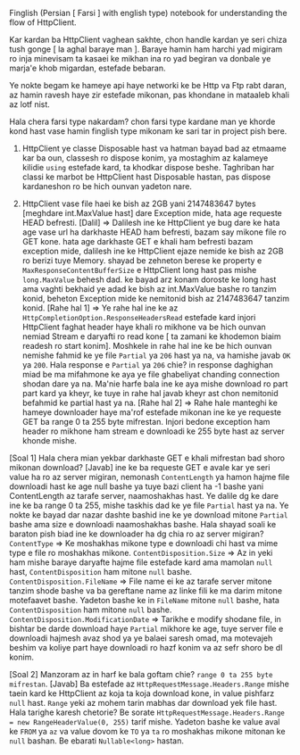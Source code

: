 Finglish (Persian [ Farsi ] with english type) notebook for understanding the flow of HttpClient.

Kar kardan ba HttpClient vaghean sakhte, chon handle kardan ye seri chiza tush gonge [ la aghal baraye man ]. 
Baraye hamin ham harchi yad migiram ro inja minevisam ta kasaei ke mikhan ina ro yad begiran va donbale ye marja'e khob migardan, estefade bebaran.

Ye nokte begam ke hameye api haye networki ke be Http va Ftp rabt daran, az hamin ravesh haye zir estefade mikonan, pas khondane in mataaleb khali az lotf nist.

Hala chera farsi type nakardam? chon farsi type kardane man ye khorde kond hast vase hamin finglish type mikonam ke sari tar in project pish bere.

1. HttpClient ye classe Disposable hast va hatman bayad bad az etmaame kar ba oun, classesh ro dispose konim, ya mostaghim az kalameye kilidie `using`
   estefade kard, ta khodkar dispose beshe. Taghriban har classi ke marbot be HttpClient hast Disposable hastan, pas dispose kardaneshon ro be hich ounvan
   yadeton nare. 


2. HttpClient vase file haei ke bish az 2GB yani 2147483647 bytes [meghdare int.MaxValue hast] dare Exception mide, hata age requeste HEAD befresti.
[Dalil] =>			Dalilesh ine ke HttpClient ye bug dare ke hata age vase url ha darkhaste HEAD ham befresti, bazam say mikone file ro GET kone.
	hata age darkhaste GET e khali ham befresti bazam exception mide, dalilesh ine ke HttpClient ejaze nemide ke bish az 2GB ro berizi tuye Memory.
	shayad be zehneton berese ke property e	`MaxResponseContentBufferSize` e HttpClient long hast pas mishe	`long.MaxValue` behesh dad. ke bayad arz konam
	doroste ke long hast ama vaghti bekhaid ye adad ke bish az int.MaxValue bashe ro tanzim konid, beheton Exception mide ke nemitonid bish az 2147483647
	tanzim konid.
[Rahe hal 1] =>		Ye rahe hal ine ke az `HttpCompletionOption.ResponseHeadersRead` estefade kard injori HttpClient faghat header haye khali ro mikhone
	va be hich ounvan nemiad Stream e daryafti ro read kone [ ta zamani ke khodemon biaim readesh ro start konim]. 
	Moshkele in rahe hal ine ke be hich ounvan nemishe fahmid ke ye file `Partial` ya `206` hast ya na, va hamishe javab `OK` ya `200`.
	Hala response e `Partial` ya `206` chie? in response daghighan miad be ma mifahmone ke aya ye file ghabeliyat chanding connection shodan dare ya na.
	Ma'nie harfe bala ine ke aya mishe download ro part part kard ya kheyr, ke tuye in rahe hal javab kheyr ast chon nemitonid befahmid ke partial hast ya na.
[Rahe hal 2] =>		Rahe hale manteghi ke hameye downloader haye ma'rof estefade mikonan ine ke ye requeste GET ba range 0 ta 255 byte mifrestan.
	Injori bedone exception ham header ro mikhone ham stream e downloadi ke 255 byte hast az server khonde mishe.

[Soal 1] Hala chera mian yekbar darkhaste GET e khali mifrestan bad shoro mikonan download?
[Javab] ine ke ba requeste GET e avale kar ye seri value ha ro az server migiran, nemonash `ContentLength` ya hamon hajme file downloadi 
	hast ke age null bashe ya tuye bazi client ha -1 bashe yani ContentLength az tarafe server, naamoshakhas hast. 
	Ye dalile dg ke dare ine ke ba range 0 ta 255, mishe taskhis dad ke ye file `Partial` hast ya na. 
	Ye nokte ke bayad dar nazar dashte bashid ine ke ye download mitone `Partial` bashe ama size e downloadi naamoshakhas bashe.
	Hala shayad soali ke baraton pish biad ine ke downloader ha dg chia ro az server migiran? 
	`ContentType` => Ke moshakhas mikone type e downloadi chi hast va mime type e file ro moshakhas mikone.
	`ContentDisposition.Size` => Az in yeki ham mishe baraye daryafte hajme file estefade kard ama mamolan `null` hast, `ContentDisposition` ham mitone `null` bashe.
	`ContentDisposition.FileName` => File name ei ke az tarafe server mitone tanzim shode bashe va ba gereftane name az linke fili ke ma darim
		mitone motefaavet bashe. Yadeton bashe ke in `FileName` mitone `null` bashe, hata `ContentDisposition` ham mitone `null` bashe.
	`ContentDisposition.ModificationDate` => Tarikhe e modify shodane file, in bishtar be darde download haye `Partial` mikhore ke age, tuye
		server file e downloadi hajmesh avaz shod ya ye balaei saresh omad, ma motevajeh beshim va koliye part haye downloadi ro hazf konim va
		az sefr shoro be dl konim.

[Soal 2] Manzoram az in harf ke bala goftam chie? `range 0 ta 255 byte mifrestan`.
[Javab] Ba estefade az `HttpRequestMessage.Headers.Range` mishe taein kard ke HttpClient az koja ta koja download kone, in value pishfarz `null` hast.
	`Range` yeki az mohem tarin mabhas dar download yek file hast. 
	Hala tarighe karesh chetorie? Be sorate `HttpRequestMessage.Headers.Range = new RangeHeaderValue(0, 255)` tarif mishe.
	Yadeton bashe ke value aval ke `FROM` ya `az` va value dovom ke `TO` ya `ta` ro moshakhas mikone mitonan ke `null` bashan. 
	Be ebarati `Nullable<long>` hastan.


	
	